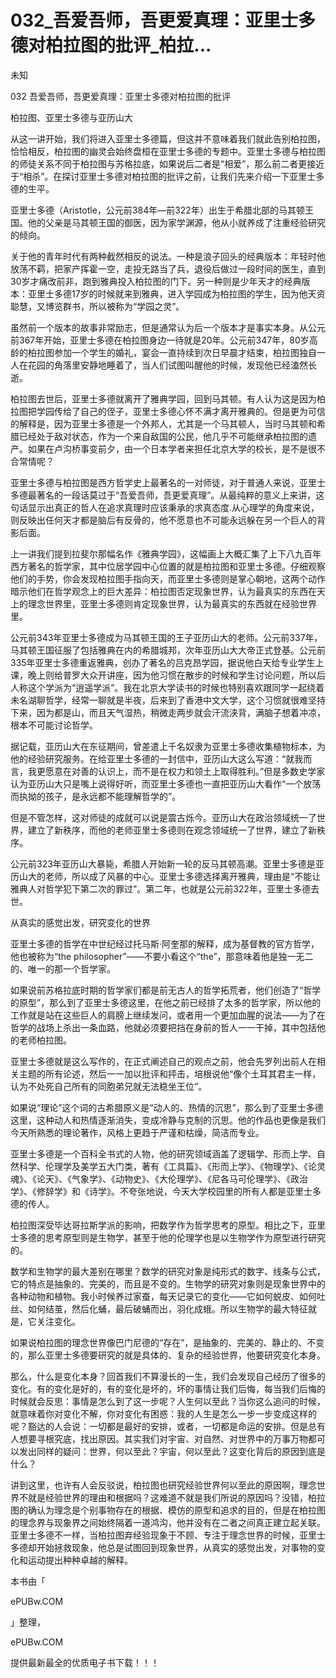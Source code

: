 # 032_吾爱吾师，吾更爱真理：亚里士多德对柏拉图的批评_柏拉...

未知

032 吾爱吾师，吾更爱真理：亚里士多德对柏拉图的批评

柏拉图、亚里士多德与亚历山大

从这一讲开始，我们将进入亚里士多德篇，但这并不意味着我们就此告别柏拉图，恰恰相反，柏拉图的幽灵会始终盘桓在亚里士多德的专题中。亚里士多德与柏拉图的师徒关系不同于柏拉图与苏格拉底，如果说后二者是“相爱”，那么前二者更接近于“相杀”。在探讨亚里士多德对柏拉图的批评之前，让我们先来介绍一下亚里士多德的生平。

亚里士多德（Aristotle，公元前384年—前322年）出生于希腊北部的马其顿王国。他的父亲是马其顿王国的御医，因为家学渊源，他从小就养成了注重经验研究的倾向。

关于他的青年时代有两种截然相反的说法。一种是浪子回头的经典版本：年轻时他放荡不羁，把家产挥霍一空，走投无路当了兵，退役后做过一段时间的医生，直到30岁才痛改前非，跑到雅典投入柏拉图的门下。另一种则是少年天才的经典版本：亚里士多德17岁的时候就来到雅典，进入学园成为柏拉图的学生，因为他天资聪慧，又博览群书，所以被称为“学园之灵”。

虽然前一个版本的故事非常励志，但是通常认为后一个版本才是事实本身。从公元前367年开始，亚里士多德在柏拉图身边一待就是20年。公元前347年，80岁高龄的柏拉图参加一个学生的婚礼，宴会一直持续到次日早晨才结束，柏拉图独自一人在花园的角落里安静地睡着了，当人们试图叫醒他的时候，发现他已经溘然长逝。

柏拉图去世后，亚里士多德就离开了雅典学园，回到马其顿。有人认为这是因为柏拉图把学园传给了自己的侄子，亚里士多德心怀不满才离开雅典的。但是更为可信的解释是，因为亚里士多德是一个外邦人，尤其是一个马其顿人，当时马其顿和希腊已经处于敌对状态，作为一个来自敌国的公民，他几乎不可能继承柏拉图的遗产。如果在卢沟桥事变前夕，由一个日本学者来担任北京大学的校长，是不是很不合常情呢？

亚里士多德与柏拉图是西方哲学史上最著名的一对师徒，对于普通人来说，亚里士多德最著名的一段话莫过于“吾爱吾师，吾更爱真理”。从最纯粹的意义上来讲，这句话显示出真正的哲人在追求真理时应该秉承的求真态度.从心理学的角度来说，则反映出任何天才都是脑后有反骨的，他不愿意也不可能永远躲在另一个巨人的背影后面。

上一讲我们提到拉斐尔那幅名作《雅典学园》，这幅画上大概汇集了上下八九百年西方著名的哲学家，其中位居学园中心位置的就是柏拉图和亚里士多德。仔细观察他们的手势，你会发现柏拉图手指向天，而亚里士多德则是掌心朝地，这两个动作暗示他们在哲学观念上的巨大差异：柏拉图否定现象世界，认为最真实的东西在天上的理念世界里，亚里士多德则肯定现象世界，认为最真实的东西就在经验世界里。

公元前343年亚里士多德成为马其顿王国的王子亚历山大的老师。公元前337年，马其顿王国征服了包括雅典在内的希腊城邦，次年亚历山大大帝正式登基。公元前335年亚里士多德重返雅典，创办了著名的吕克昂学园，据说他白天给专业学生上课，晚上则给普罗大众开讲座，因为他习惯在散步的时候和学生讨论问题，所以后人称这个学派为“逍遥学派”。我在北京大学读书的时候也特别喜欢跟同学一起绕着未名湖聊哲学，经常一聊就是半夜，后来到了香港中文大学，这个习惯就很难坚持下来，因为都是山，而且天气湿热，稍微走两步就会汗流浃背，满脑子想着冲凉，根本不可能讨论哲学。

据记载，亚历山大在东征期间，曾差遣上千名奴隶为亚里士多德收集植物标本，为他的经验研究服务。在给亚里士多德的一封信中，亚历山大这么写道：“就我而言，我更愿意在对善的认识上，而不是在权力和领土上取得胜利。”但是多数史学家认为亚历山大只是嘴上说得好听，而亚里士多德也一直把亚历山大看作“一个放荡而执拗的孩子，是永远都不能理解哲学的”。

但是不管怎样，这对师徒的成就可以说是震古烁今。亚历山大在政治领域统一了世界，建立了新秩序，而他的老师亚里士多德则在观念领域统一了世界，建立了新秩序。

公元前323年亚历山大暴毙，希腊人开始新一轮的反马其顿高潮。亚里士多德是亚历山大的老师，所以成了风暴的中心。亚里士多德选择离开雅典，理由是“不能让雅典人对哲学犯下第二次的罪过”。第二年，也就是公元前322年，亚里士多德去世。

从真实的感觉出发，研究变化的世界

亚里士多德的哲学在中世纪经过托马斯·阿奎那的解释，成为基督教的官方哲学，他也被称为“the philosopher”——不要小看这个“the”，那意味着他是独一无二的、唯一的那一个哲学家。

如果说前苏格拉底时期的哲学家们都是前无古人的哲学拓荒者，他们创造了“哲学的原型”，那么到了亚里士多德这里，在他之前已经排了太多的哲学家，所以他的工作就是站在这些巨人的肩膀上继续发问，或者用一个更加血腥的说法——为了在哲学的战场上杀出一条血路，他就必须要把挡在身前的哲人一一干掉，其中包括他的老师柏拉图。

亚里士多德就是这么写作的，在正式阐述自己的观点之前，他会先罗列出前人在相关主题的所有论述，然后一一加以批评和抨击，培根说他“像个土耳其君主一样，认为不处死自己所有的同胞弟兄就无法稳坐王位”。

如果说“理论”这个词的古希腊原义是“动人的、热情的沉思”，那么到了亚里士多德这里，这种动人和热情逐渐消失，变成冷静与克制的沉思。他的作品也更像是我们今天所熟悉的理论著作，风格上更趋于严谨和枯燥，简洁而专业。

亚里士多德是一个百科全书式的人物，他的研究领域涵盖了逻辑学、形而上学、自然科学、伦理学及美学五大门类，著有《工具篇》、《形而上学》、《物理学》、《论灵魂》、《论天》、《气象学》、《动物史》、《大伦理学》、《尼各马可伦理学》、《政治学》、《修辞学》和《诗学》。不夸张地说，今天大学校园里的所有人都是亚里士多德的传人。

柏拉图深受毕达哥拉斯学派的影响，把数学作为哲学思考的原型。相比之下，亚里士多德的思考原型则是生物学，甚至于他的伦理学也是以生物学作为原型进行研究的。

数学和生物学的最大差别在哪里？数学的研究对象是纯形式的数字、线条与公式，它的特点是抽象的、完美的，而且是不变的。生物学的研究对象则是现象世界中的各种动物和植物。我小时候养过家蚕，每天记录它的变化——它如何蜕皮、如何吐丝、如何结茧，然后化蛹，最后破蛹而出，羽化成蛾。所以生物学的最大特征就是，它关注变化。

如果说柏拉图的理念世界像巴门尼德的“存在”，是抽象的、完美的、静止的、不变的，那么亚里士多德要研究的就是具体的、复杂的经验世界，他要研究变化本身。

那么，什么是变化本身？回首我们不算漫长的一生，我们会发现自己经历了很多的变化。有的变化是好的，有的变化是坏的，坏的事情让我们后悔，每当我们后悔的时候就会反思：事情是怎么到了这一步呢？人生何以至此？当你这么追问的时候，就意味着你对变化不解，你对变化有困惑：我的人生是怎么一步一步变成这样的呢？豁达的人会说：一切都是最好的安排，或者，一切都是命运的安排。但是总有人想要寻根究底，找出原因。其实我们对宇宙、对自然、对世界中的万事万物都可以发出同样的疑问：世界，何以至此？宇宙，何以至此？这变化背后的原因到底是什么？

讲到这里，也许有人会反驳说，柏拉图也研究经验世界何以至此的原因啊，理念世界不就是经验世界的理由和根据吗？这难道不就是我们所说的原因吗？没错，柏拉图的确认为理念是个别事物存在的根据、模仿的原型和追求的目的，但是在柏拉图的理念界与现象界之间始终隔着一道鸿沟，他并没有在二者之间真正建立起关联。亚里士多德不一样，当柏拉图弃经验现象于不顾、专注于理念世界的时候，亚里士多德却开始拯救现象，他总是试图回到现象世界，从真实的感觉出发，对事物的变化和运动提出种种卓越的解释。

本书由「

ePUBw.COM

」整理，

ePUBw.COM

提供最新最全的优质电子书下载！！！